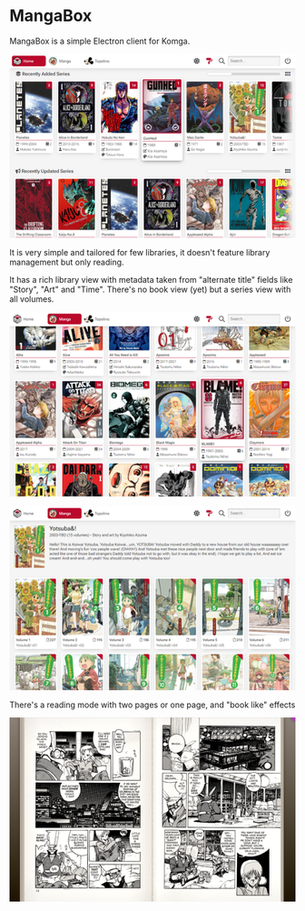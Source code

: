# MangaBox
MangaBox is a simple Electron client for Komga.

[![Local Image](.localassets/MangaBox_001_th.png)](.localassets/MangaBox_001.png)

It is very simple and tailored for few libraries, it doesn't feature library management but only reading.

It has a rich library view with metadata taken from "alternate title" fields like "Story", "Art" and "Time". There's no book view (yet) but a series view with all volumes.

[![Local Image](.localassets/MangaBox_002_th.png)](.localassets/MangaBox_002.png)

[![Local Image](.localassets/MangaBox_004_th.png)](.localassets/MangaBox_004.png)

There's a reading mode with two pages or one page, and "book like" effects

[![Local Image](.localassets/MangaBox_003_th.png)](.localassets/MangaBox_003.png)
